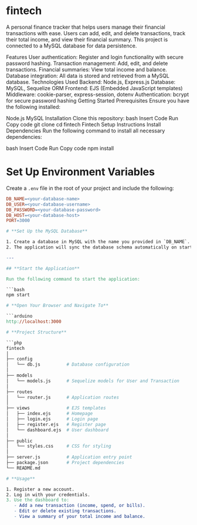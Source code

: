 # fintech

A personal finance tracker that helps users manage their financial transactions with ease. Users can add, edit, and delete transactions, track their total income, and view their financial summary. This project is connected to a MySQL database for data persistence.

Features
User authentication: Register and login functionality with secure password hashing.
Transaction management: Add, edit, and delete transactions.
Financial summaries: View total income and balance.
Database integration: All data is stored and retrieved from a MySQL database.
Technologies Used
Backend: Node.js, Express.js
Database: MySQL, Sequelize ORM
Frontend: EJS (Embedded JavaScript templates)
Middleware: cookie-parser, express-session, dotenv
Authentication: bcrypt for secure password hashing
Getting Started
Prerequisites
Ensure you have the following installed:

Node.js
MySQL
Installation
Clone this repository:
bash
Insert Code
Run
Copy code
git clone <repository-url>
cd fintech
Fintech Setup Instructions
Install Dependencies
Run the following command to install all necessary dependencies:

bash
Insert Code
Run
Copy code
npm install

# **Set Up Environment Variables**

Create a `.env` file in the root of your project and include the following:

```makefile
DB_NAME=<your-database-name>
DB_USER=<your-database-username>
DB_PASSWORD=<your-database-password>
DB_HOST=<your-database-host>
PORT=3000

# **Set Up the MySQL Database**

1. Create a database in MySQL with the name you provided in `DB_NAME`.
2. The application will sync the database schema automatically on startup.

---

## **Start the Application**

Run the following command to start the application:

```bash
npm start

# **Open Your Browser and Navigate To**

```arduino
http://localhost:3000

# **Project Structure**

```php
fintech
│
├── config
│   └── db.js          # Database configuration
│
├── models
│   └── models.js      # Sequelize models for User and Transaction
│
├── routes
│   └── router.js      # Application routes
│
├── views              # EJS templates
│   ├── index.ejs      # Homepage
│   ├── login.ejs      # Login page
│   ├── register.ejs   # Register page
│   └── dashboard.ejs  # User dashboard
│
├── public
│   └── styles.css     # CSS for styling
│
├── server.js          # Application entry point
├── package.json       # Project dependencies
└── README.md

# **Usage**

1. Register a new account.
2. Log in with your credentials.
3. Use the dashboard to:
   - Add a new transaction (income, spend, or bills).
   - Edit or delete existing transactions.
   - View a summary of your total income and balance.
